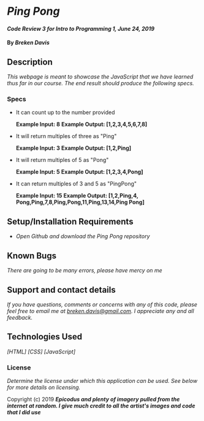 # _Ping Pong_

#### _Code Review 3 for Intro to Programming 1, June 24, 2019_

#### By _**Breken Davis**_

## Description

_This webpage is meant to showcase the JavaScript that we have learned thus far in our course. The end result should produce the following specs._

### Specs
* It can count up to the number provided

  **Example Input: 8**
  **Example Output: [1,2,3,4,5,6,7,8]**

* It will return multiples of three as "Ping"

  **Example Input: 3**
  **Example Output: [1,2,Ping]**

* It will return multiples of 5 as "Pong"

  **Example Input: 5**
  **Example Output: [1,2,3,4,Pong]**

* It can return multiples of 3 and 5 as "PingPong"

  **Example Input: 15**
  **Example Output: [1,2,Ping,4, Pong,Ping,7,8,Ping,Pong,11,Ping,13,14,Ping Pong]**

## Setup/Installation Requirements

* _Open Github and download the Ping Pong repository_

## Known Bugs

_There are going to be many errors, please have mercy on me_

## Support and contact details

_If you have questions, comments or concerns with any of this code, please feel free to email me at breken.davis@gmail.com. I appreciate any and all feedback._

## Technologies Used

_[HTML]_
_[CSS]_
_[JavaScript]_

### License

*Determine the license under which this application can be used.  See below for more details on licensing.*

Copyright (c) 2019 **_Epicodus and plenty of imagery pulled from the internet at random. I give much credit to all the artist's images and code that I did use_**
